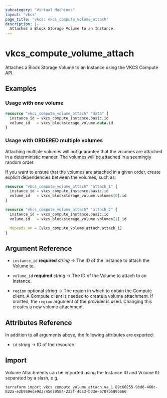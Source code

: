 ```yaml
---
subcategory: "Virtual Machines"
layout: "vkcs"
page_title: "vkcs: vkcs_compute_volume_attach"
description: |-
  Attaches a Block Storage Volume to an Instance.
---
```


# vkcs_compute_volume_attach

Attaches a Block Storage Volume to an Instance using the VKCS Compute API.

## Examples
### Usage with one volume
```terraform
resource "vkcs_compute_volume_attach" "data" {
  instance_id = vkcs_compute_instance.basic.id
  volume_id   = vkcs_blockstorage_volume.data.id
}
```

### Usage with ORDERED multiple volumes
Attaching multiple volumes will not guarantee that the volumes are attached in
a deterministic manner. The volumes will be attached in a seemingly random
order.

If you want to ensure that the volumes are attached in a given order, create
explicit dependencies between the volumes, such as:
```terraform
resource "vkcs_compute_volume_attach" "attach_1" {
  instance_id = vkcs_compute_instance.basic.id
  volume_id   = vkcs_blockstorage_volume.volumes[0].id
}

resource "vkcs_compute_volume_attach" "attach_2" {
  instance_id = vkcs_compute_instance.basic.id
  volume_id   = vkcs_blockstorage_volume.volumes[1].id

  depends_on = [vkcs_compute_volume_attach.attach_1]
}
```
## Argument Reference
- `instance_id` **required** *string* &rarr;  The ID of the Instance to attach the Volume to.

- `volume_id` **required** *string* &rarr;  The ID of the Volume to attach to an Instance.

- `region` optional *string* &rarr;  The region in which to obtain the Compute client. A Compute client is needed to create a volume attachment. If omitted, the `region` argument of the provider is used. Changing this creates a new volume attachment.


## Attributes Reference
In addition to all arguments above, the following attributes are exported:
- `id` *string* &rarr;  ID of the resource.



## Import

Volume Attachments can be imported using the Instance ID and Volume ID separated by a slash, e.g.

```shell
terraform import vkcs_compute_volume_attach.va_1 89c60255-9bd6-460c-822a-e2b959ede9d2/45670584-225f-46c3-b33e-6707b589b666
```
